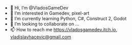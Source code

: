 - 👋 Hi, I’m @VladosGameDev
- 👀 I’m interested in Gamedev, pixel-art
- 🌱 I’m currently learning Python, C#, Construct 2, Godot
- 💞️ I’m looking to collaborate on ...
- 📫 How to reach me https://vladosgamedev.itch.io, vladislavhacevic@gmail.com

<!---
VladosGameDev/VladosGameDev is a ✨ special ✨ repository because its `README.md` (this file) appears on your GitHub profile.
You can click the Preview link to take a look at your changes.
--->

